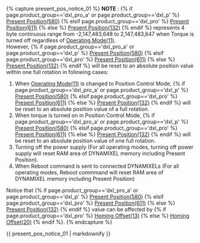 
{% capture present_pos_notice_01 %}
**NOTE** : {% if page.product_group=='dxl_pro_a' or page.product_group=='dxl_p' %} [Present Position(580)](#present-position) {% elsif page.product_group=='dxl_pro' %} [Present Position(611)](#present-position) {% else %} [Present Position(132)](#present-position) {% endif %} represents 4 byte continuous range from -2,147,483,648 to 2,147,483,647 when Torque is turned off regardless of [Operating Mode(11)](#operating-mode11).  
However, {% if page.product_group=='dxl_pro_a' or page.product_group=='dxl_p' %} [Present Position(580)](#present-position) {% elsif page.product_group=='dxl_pro' %} [Present Position(611)](#present-position) {% else %} [Present Position(132)](#present-position) {% endif %} will be reset to an absolute position value within one full rotation in following cases:
1. When [Operating Mode(11)](#operating-mode11) is changed to Position Control Mode, {% if page.product_group=='dxl_pro_a' or page.product_group=='dxl_p' %} [Present Position(580)](#present-position) {% elsif page.product_group=='dxl_pro' %} [Present Position(611)](#present-position) {% else %} [Present Position(132)](#present-position) {% endif %} will be reset to an absolute position value of a full rotation.
2. When torque is turned on in Position Control Mode, {% if page.product_group=='dxl_pro_a' or page.product_group=='dxl_p' %} [Present Position(580)](#present-position) {% elsif page.product_group=='dxl_pro' %} [Present Position(611)](#present-position) {% else %} [Present Position(132)](#present-position) {% endif %} will be reset to an absolute position value of one full rotation.
3. Turning off the power supply (For all operating modes, turning off power supply will reset RAM area of DYNAMIXEL memory including Present Position).
4. When Reboot command is sent to connected DYNAMIXELs (For all operating modes, Reboot commmand will reset RAM area of DYNAMIXEL memory including Present Position)

Notice that {% if page.product_group=='dxl_pro_a' or page.product_group=='dxl_p' %} [Present Position(580)](#present-position) {% elsif page.product_group=='dxl_pro' %} [Present Position(611)](#present-position) {% else %} [Present Position(132)](#present-position) {% endif %} value can be affected by {% if page.product_group=='dxl_pro' %} [Homing Offset(13)](#homing-offset) {% else %} [Homing Offset(20)](#homing-offset) {% endif %}.
{% endcapture %}
<div class="notice">{{ present_pos_notice_01 | markdownify }}</div>
